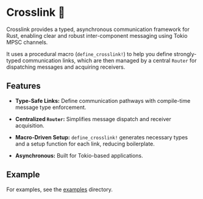 # Crosslink 🔗

Crosslink provides a typed, asynchronous communication framework for Rust, enabling clear and robust inter-component messaging using Tokio MPSC channels.

It uses a procedural macro (`define_crosslink!`) to help you define strongly-typed communication links, which are then managed by a central `Router` for dispatching messages and acquiring receivers.

## Features

- **Type-Safe Links:** Define communication pathways with compile-time message type enforcement.
- **Centralized `Router`:** Simplifies message dispatch and receiver acquisition.

- **Macro-Driven Setup:** `define_crosslink!` generates necessary types and a setup function for each link, reducing boilerplate.
- **Asynchronous:** Built for Tokio-based applications.

## Example

For examples, see the [examples](crosslink/examples) directory.
